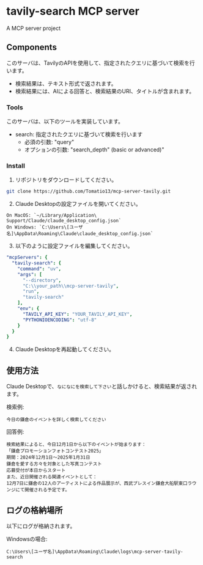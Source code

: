 # tavily-search MCP server

A MCP server project

## Components

このサーバは、TavilyのAPIを使用して、指定されたクエリに基づいて検索を行います。
- 検索結果は、テキスト形式で返されます。
- 検索結果には、AIによる回答と、検索結果のURI、タイトルが含まれます。

### Tools

このサーバは、以下のツールを実装しています。
- search: 指定されたクエリに基づいて検索を行います
  - 必須の引数: "query"
  - オプションの引数: "search_depth" (basic or advanced)"

### Install

1. リポジトリをダウンロードしてください。
```bash
git clone https://github.com/Tomatio13/mcp-server-tavily.git
``` 
2. Claude Desktopの設定ファイルを開いてください。
```
On MacOS: `~/Library/Application\ Support/Claude/claude_desktop_config.json`
On Windows: `C:\Users\[ユーザ名]\AppData\Roaming\Claude\claude_desktop_config.json`
```

3. 以下のように設定ファイルを編集してください。
  ```yaml
  "mcpServers": {
    "tavily-search": {
      "command": "uv",
      "args": [
        "--directory",
        "C:\\your_path\\mcp-server-tavily",
        "run",
        "tavily-search"
      ],
      "env": {
        "TAVILY_API_KEY": "YOUR_TAVILY_API_KEY",
        "PYTHONIOENCODING": "utf-8"
      }
    }
  }
  ```

4. Claude Desktopを再起動してください。

## 使用方法

Claude Desktopで、`なになにを検索して下さい`と話しかけると、検索結果が返されます。

検索例:
```
今日の鎌倉のイベントを詳しく検索してください
```
回答例:
```
検索結果によると、今日12月1日から以下のイベントが始まります：
「鎌倉プロモーションフォトコンテスト2025」
期間：2024年12月1日～2025年1月31日
鎌倉を愛する方々を対象とした写真コンテスト
応募受付が本日からスタート
また、近日開催される関連イベントとして：
12月7日に鎌倉の12人のアーティストによる作品展示が、西武プレスイン鎌倉大船駅東口ラウンジにて開催される予定です。
```

## ログの格納場所

以下にログが格納されます。

Windowsの場合:
```
C:\Users\[ユーザ名]\AppData\Roaming\Claude\logs\mcp-server-tavily-search
```